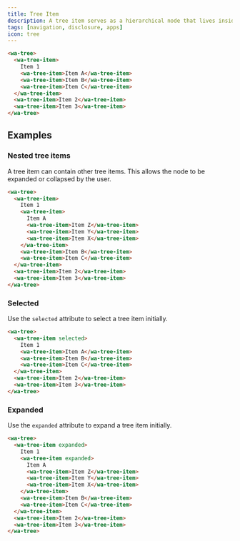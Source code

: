 ```yaml
---
title: Tree Item
description: A tree item serves as a hierarchical node that lives inside a tree.
tags: [navigation, disclosure, apps]
icon: tree
---
```


```html {.example}
<wa-tree>
  <wa-tree-item>
    Item 1
    <wa-tree-item>Item A</wa-tree-item>
    <wa-tree-item>Item B</wa-tree-item>
    <wa-tree-item>Item C</wa-tree-item>
  </wa-tree-item>
  <wa-tree-item>Item 2</wa-tree-item>
  <wa-tree-item>Item 3</wa-tree-item>
</wa-tree>
```

## Examples

### Nested tree items

A tree item can contain other tree items. This allows the node to be expanded or collapsed by the user.

```html {.example}
<wa-tree>
  <wa-tree-item>
    Item 1
    <wa-tree-item>
      Item A
      <wa-tree-item>Item Z</wa-tree-item>
      <wa-tree-item>Item Y</wa-tree-item>
      <wa-tree-item>Item X</wa-tree-item>
    </wa-tree-item>
    <wa-tree-item>Item B</wa-tree-item>
    <wa-tree-item>Item C</wa-tree-item>
  </wa-tree-item>
  <wa-tree-item>Item 2</wa-tree-item>
  <wa-tree-item>Item 3</wa-tree-item>
</wa-tree>
```

### Selected

Use the `selected` attribute to select a tree item initially.

```html {.example}
<wa-tree>
  <wa-tree-item selected>
    Item 1
    <wa-tree-item>Item A</wa-tree-item>
    <wa-tree-item>Item B</wa-tree-item>
    <wa-tree-item>Item C</wa-tree-item>
  </wa-tree-item>
  <wa-tree-item>Item 2</wa-tree-item>
  <wa-tree-item>Item 3</wa-tree-item>
</wa-tree>
```

### Expanded

Use the `expanded` attribute to expand a tree item initially.

```html {.example}
<wa-tree>
  <wa-tree-item expanded>
    Item 1
    <wa-tree-item expanded>
      Item A
      <wa-tree-item>Item Z</wa-tree-item>
      <wa-tree-item>Item Y</wa-tree-item>
      <wa-tree-item>Item X</wa-tree-item>
    </wa-tree-item>
    <wa-tree-item>Item B</wa-tree-item>
    <wa-tree-item>Item C</wa-tree-item>
  </wa-tree-item>
  <wa-tree-item>Item 2</wa-tree-item>
  <wa-tree-item>Item 3</wa-tree-item>
</wa-tree>
```
